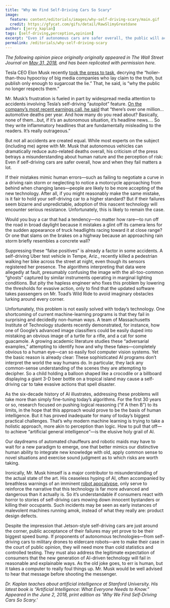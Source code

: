 ```yaml
---
title: "Why We Find Self-Driving Cars So Scary"
image:
  feature: content/editorials/images/why-self-driving-scary/main.gif
  credit: https://gfycat.com/gifs/detail/RawSlimyGreatdane
author: [jerry_kaplan]
tags: [self-driving,perception,opinion]
excerpt: "Even if autonomous cars are safer overall, the public will accept the new technology only when it fails in predictable and reasonable ways"
permalink: /editorials/why-self-driving-scary
---
```

_The following opinion piece originally originally appeared in The Wall Street Journal on [May 31, 2018](https://www.wsj.com/articles/why-we-find-self-driving-cars-so-scary-1527784724), and has been replicated with permission here._ 


Tesla CEO Elon Musk recently [took the press to task](https://twitter.com/elonmusk/status/999355619390865408?lang=en&mod=article_inline), decrying the “holier-than-thou hypocrisy of big media companies who lay claim to the truth, but publish only enough to sugarcoat the lie.” That, he said, is “why the public no longer respects them.”

Mr. Musk’s frustration is fueled in part by widespread media attention to accidents involving Tesla’s self-driving “autopilot” feature. [On the company’s most recent earnings call, he said](https://www.cnbc.com/2018/05/03/here-are-highlights-of-elon-musks-strange-tesla-earnings-call-theyre-killing-me.html?mod=article_inline) that “there’s over one million…automotive deaths per year. And how many do you read about? Basically, none of them…but, if it’s an autonomous situation, it’s headline news…. So they write inflammatory headlines that are fundamentally misleading to the readers. It’s really outrageous.”

But not all accidents are created equal. While most experts on the subject (including me) agree with Mr. Musk that autonomous vehicles can dramatically reduce auto-related deaths overall, his criticism of the press betrays a misunderstanding about human nature and the perception of risk: Even if self-driving cars are safer overall, how and when they fail matters a lot.

If their mistakes mimic human errors—such as failing to negotiate a curve in a driving rain storm or neglecting to notice a motorcycle approaching from behind when changing lanes—people are likely to be more accepting of the new technology. After all, if you might reasonably make the same mistake, is it fair to hold your self-driving car to a higher standard? But if their failures seem bizarre and unpredictable, adoption of this nascent technology will encounter serious resistance. Unfortunately, this is likely to remain the case.

Would you buy a car that had a tendency—no matter how rare—to run off the road in broad daylight because it mistakes a glint off its camera lens for the sudden appearance of truck headlights racing toward it at close range? Or one that slams on the brakes on a highway because an approaching rain storm briefly resembles a concrete wall?
    
Suppressing these “false positives” is already a factor in some accidents. A self-driving Uber test vehicle in Tempe, Ariz., recently killed a pedestrian walking her bike across the street at night, even though its sensors registered her presence. The algorithms interpreting that data were allegedly at fault, presumably confusing the image with the all-too-common “ghosts” captured by similar instruments operating in marginal lighting conditions. But pity the hapless engineer who fixes this problem by lowering the thresholds for evasive action, only to find that the updated software takes passengers on Mr. Toad’s Wild Ride to avoid imaginary obstacles lurking around every corner.

Unfortunately, this problem is not easily solved with today’s technology. One shortcoming of current machine-learning programs is that they fail in surprising and decidedly non-human ways. A team of Massachusetts Institute of Technology students recently demonstrated, for instance, how one of Google’s advanced image classifiers could be easily duped into mistaking an obvious image of a turtle for a rifle, and a cat for some guacamole. A growing academic literature studies these “adversarial examples,” attempting to identify how and why these fakes—completely obvious to a human eye—can so easily fool computer vision systems.
Yet the basic reason is already clear: These sophisticated AI programs don’t interpret the world the way humans do. In particular, they lack any common-sense understanding of the scenes they are attempting to decipher. So a child holding a balloon shaped like a crocodile or a billboard displaying a giant 3-D beer bottle on a tropical island may cause a self-driving car to take evasive actions that spell disaster.

As the six-decade history of AI illustrates, addressing these problems will take more than simply fine-tuning today’s algorithms. For the first 30 years or so, research focused on pushing logical reasoning (“if A then B”) to its limits, in the hope that this approach would prove to be the basis of human intelligence. But it has proved inadequate for many of today’s biggest practical challenges. That’s why modern machine learning is trying to take a holistic approach, more akin to perception than logic. How to pull that off—to achieve “artificial general intelligence”—is the elusive holy grail of AI.

Our daydreams of automated chauffeurs and robotic maids may have to wait for a new paradigm to emerge, one that better mimics our distinctive human ability to integrate new knowledge with old, apply common sense to novel situations and exercise sound judgment as to which risks are worth taking.

Ironically, Mr. Musk himself is a major contributor to misunderstanding of the actual state of the art. His ceaseless hyping of AI, often accompanied by breathless warnings of an imminent [robot apocalypse](https://www.wsj.com/articles/elon-musk-warns-nations-governors-of-looming-ai-threat-calls-for-regulations-1500154345?mod=article_inline), only serve to reinforce the narrative that this technology is far more advanced and dangerous than it actually is. So it’s understandable if consumers react with horror to stories of self-driving cars mowing down innocent bystanders or killing their occupants. Such incidents may be seen as early instances of malevolent machines running amok, instead of what they really are: product design defects.

Despite the impression that Jetson-style self-driving cars are just around the corner, public acceptance of their failures may yet prove to be their biggest speed bump. If proponents of autonomous technologies—from self-driving cars to military drones to eldercare robots—are to make their case in the court of public opinion, they will need more than cold statistics and controlled testing. They must also address the legitimate expectation of consumers that the new generation of AI-driven technology will fail in reasonable and explainable ways.
As the old joke goes, to err is human, but it takes a computer to really foul things up. Mr. Musk would be well advised to hear that message before shooting the messenger.

_Dr. Kaplan teaches about artificial intelligence at Stanford University. His latest book is “Artificial Intelligence: What Everyone Needs to Know.” Appeared in the June 2, 2018, print edition as 'Why We Find Self-Driving Cars So Scary.'_


